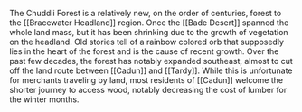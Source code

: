 The Chuddli Forest is a relatively new, on the order of centuries, forest to the [[Bracewater Headland]] region. Once the [[Bade Desert]] spanned the whole land mass, but it has been shrinking due to the growth of vegetation on the headland. Old stories tell of a rainbow colored orb that supposedly lies in the heart of the forest and is the cause of recent growth. Over the past few decades, the forest has notably expanded southeast, almost to cut off the land route between [[Cadun]] and [[Tardy]]. While this is unfortunate for merchants traveling by land, most residents of [[Cadun]] welcome the shorter journey to access wood, notably decreasing the cost of lumber for the winter months.